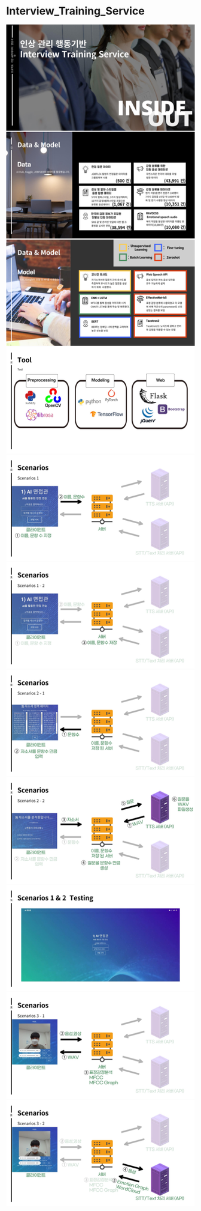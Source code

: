 # Interview_Training_Service
<img src="https://github.com/kullot/Interview_Training_Service/blob/main/img_ppt/Interview_Training_Service_1.jpg" alt="Logo">
<img src="https://github.com/kullot/Interview_Training_Service/blob/main/img_ppt/Interview_Training_Service_13.jpg" alt="Logo">
<img src="https://github.com/kullot/Interview_Training_Service/blob/main/img_ppt/Interview_Training_Service_14.jpg" alt="Logo">
<img src="https://github.com/kullot/Interview_Training_Service/blob/main/img_ppt/Interview_Training_Service_31.jpg" alt="Logo">
<img src="https://github.com/kullot/Interview_Training_Service/blob/main/img_ppt/Interview_Training_Service_33.jpg" alt="Logo">
<img src="https://github.com/kullot/Interview_Training_Service/blob/main/img_ppt/Interview_Training_Service_34.jpg" alt="Logo">
<img src="https://github.com/kullot/Interview_Training_Service/blob/main/img_ppt/Interview_Training_Service_35.jpg" alt="Logo">
<img src="https://github.com/kullot/Interview_Training_Service/blob/main/img_ppt/Interview_Training_Service_36.jpg" alt="Logo">
<img src="https://github.com/kullot/Interview_Training_Service/blob/main/img_ppt/Interview_Training_Service_37.jpg" alt="Logo">
<img src="https://github.com/kullot/Interview_Training_Service/blob/main/img_ppt/Interview_Training_Service_38.jpg" alt="Logo">
<img src="https://github.com/kullot/Interview_Training_Service/blob/main/img_ppt/Interview_Training_Service_39.jpg" alt="Logo">
